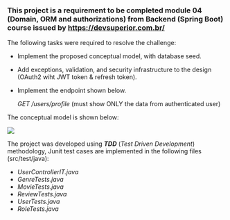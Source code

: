 ### This project is a requirement to be completed module 04 (Domain, ORM and authorizations) from Backend (Spring Boot) course issued by https://devsuperior.com.br/

The following tasks were required to resolve the challenge:
* Implement the proposed conceptual model, with database seed.
* Add exceptions, validation, and security infrastructure to the design (OAuth2 wiht JWT token & refresh token).
* Implement the endpoint shown below.
    
    _GET /users/profile_  (must show ONLY the data from authenticated user)
    
    
 The conceptual model is shown below:
 
 ![](https://rgiovann.github.io/image-repo/bds_05_concept.jpg)
    
The project was developed using ___TDD___ (*Test Driven Development*) methodology, Junit test cases are implemented in the following files (src/test/java):

-   _UserControllerIT.java_
-   _GenreTests.java_
-   _MovieTests.java_
-   _ReviewTests.java_
-   _UserTests.java_
-   _RoleTests.java_
